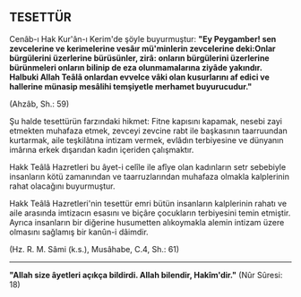 ## TESETTÜR

Cenâb-ı Hak Kur'ân-ı Kerim'de şöyle buyur­muştur: **"Ey Peygamber! sen zevcelerine ve kerimelerine vesâır mü'minlerin zevcelerine de­ki:Onlar bürgülerini üzerlerine bürüsünler, zirâ: onların bürgülerini üzerlerine bürünmeleri onla­rın bilinip de eza olunmamalarına ziyâde yakın­dır. Halbuki Allah Teâlâ onlardan evvelce vâki olan kusurlarını af edici ve hallerine münasip mesâlihi temşiyetle merhamet buyurucudur."**

(Ahzâb, Sh.: 59)

Şu halde tesettürün farzındaki hikmet: Fitne kapısını kapamak, nesebi zayi etmekten muhafaza etmek, zevceyi zevcine rabt ile başkasının taarruundan kurtarmak, aile teşkilâtına intizam vermek, evlâdın terbiyesine ve dünyanın imârına erkek dı­şarıdan kadın içeriden çalışmaktır.

Hakk Teâlâ Hazretleri bu âyet-i celîle ile afîye olan kadınların setr sebebiyle insanların kötü za­manından ve taarruzlarından muhafaza olmakla kalplerinin rahat olacağını buyurmuştur.

Hakk Teâlâ Hazretleri'nin tesettür emri bütün insanların kalplerinin rahatı ve aile arasında imti­zacın esasını ve biçâre çocukların terbiyesini temin etmiştir. Ayrıca insanların bir diğerine husumet­ten alıkoymakla alemin intizam üzere olmasını sağlamış bir kanûn-i dâimdir.

(Hz. R. M. Sâmi (k.s.), Musâhabe, C.4, Sh.: 61)

<hr>

**"Allah size âyetleri açıkça bildirdi. Allah bi­lendir, Hakîm'dir."**         (Nûr Sûresi: 18)
